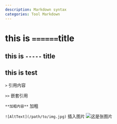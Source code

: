 ```yaml
---
description: Markdown syntax
categories: Tool Markdown
---
```

this is `======`title
===============

this is `-----` title
--------------

this is test
-----------------

`>` 引用内容  

`>>` 嵌套引用

`**加粗内容**` 加粗

`![AltText](/path/to/img.jpg)` 插入图片
![这是张图片](https://miro.medium.com/max/1400/0*mf-atTScFpQFQJbL.png)
